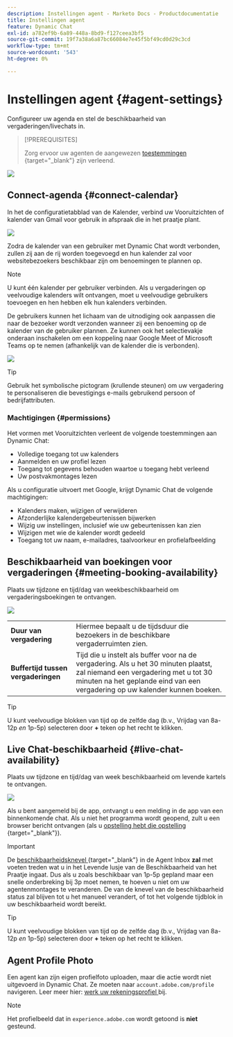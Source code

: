 ```yaml
---
description: Instellingen agent - Marketo Docs - Productdocumentatie
title: Instellingen agent
feature: Dynamic Chat
exl-id: a782ef9b-6a89-448a-8bd9-f127ceea3bf5
source-git-commit: 19f7a38a6a87bc66084e7e45f5bf49cd0d29c3cd
workflow-type: tm+mt
source-wordcount: '543'
ht-degree: 0%

---
```


# Instellingen agent {#agent-settings}

Configureer uw agenda en stel de beschikbaarheid van vergaderingen/livechats in.

>[!PREREQUISITES]
>
>Zorg ervoor uw agenten de aangewezen [ toestemmingen ](/help/marketo/product-docs/demand-generation/dynamic-chat/setup-and-configuration/permissions.md){target="_blank"} zijn verleend.

![](assets/agent-settings-1.png)

## Connect-agenda {#connect-calendar}

In het de configuratietabblad van de Kalender, verbind uw Vooruitzichten of kalender van Gmail voor gebruik in afspraak die in het praatje plant.

![](assets/agent-settings-2.png)

Zodra de kalender van een gebruiker met Dynamic Chat wordt verbonden, zullen zij aan de rij worden toegevoegd en hun kalender zal voor websitebezoekers beschikbaar zijn om benoemingen te plannen op.

>[!NOTE]
>
>U kunt één kalender per gebruiker verbinden. Als u vergaderingen op veelvoudige kalenders wilt ontvangen, moet u veelvoudige gebruikers toevoegen en hen hebben elk hun kalenders verbinden.

De gebruikers kunnen het lichaam van de uitnodiging ook aanpassen die naar de bezoeker wordt verzonden wanneer zij een benoeming op de kalender van de gebruiker plannen. Ze kunnen ook het selectievakje onderaan inschakelen om een koppeling naar Google Meet of Microsoft Teams op te nemen (afhankelijk van de kalender die is verbonden).

![](assets/agent-settings-3.png)

>[!TIP]
>
>Gebruik het symbolische pictogram (krullende steunen) om uw vergadering te personaliseren die bevestigings e-mails gebruikend persoon of bedrijfattributen.

### Machtigingen {#permissions}

Het vormen met Vooruitzichten verleent de volgende toestemmingen aan Dynamic Chat:

* Volledige toegang tot uw kalenders
* Aanmelden en uw profiel lezen
* Toegang tot gegevens behouden waartoe u toegang hebt verleend
* Uw postvakmontages lezen

Als u configuratie uitvoert met Google, krijgt Dynamic Chat de volgende machtigingen:

* Kalenders maken, wijzigen of verwijderen
* Afzonderlijke kalendergebeurtenissen bijwerken
* Wijzig uw instellingen, inclusief wie uw gebeurtenissen kan zien
* Wijzigen met wie de kalender wordt gedeeld
* Toegang tot uw naam, e-mailadres, taalvoorkeur en profielafbeelding

## Beschikbaarheid van boekingen voor vergaderingen {#meeting-booking-availability}

Plaats uw tijdzone en tijd/dag van weekbeschikbaarheid om vergaderingsboekingen te ontvangen.

![](assets/agent-settings-4.png)

<table> 
 <tbody> 
  <tr> 
   <td><b>Duur van vergadering</b></td>
   <td>Hiermee bepaalt u de tijdsduur die bezoekers in de beschikbare vergaderruimten zien.</td>
  </tr> 
  <tr> 
   <td><b>Buffertijd tussen vergaderingen</b></td>
   <td>Tijd die u instelt als buffer voor na de vergadering. Als u het 30 minuten plaatst, zal niemand een vergadering met u tot 30 minuten na het geplande eind van een vergadering op uw kalender kunnen boeken.</td>
  </tr>
 </tbody> 
</table>

>[!TIP]
>
>U kunt veelvoudige blokken van tijd op de zelfde dag (b.v., Vrijdag van 8a-12p _en_ 1p-5p) selecteren door **+** teken op het recht te klikken.

## Live Chat-beschikbaarheid {#live-chat-availability}

Plaats uw tijdzone en tijd/dag van week beschikbaarheid om levende kartels te ontvangen.

![](assets/agent-settings-5.png)

Als u bent aangemeld bij de app, ontvangt u een melding in de app van een binnenkomende chat. Als u niet het programma wordt geopend, zult u een browser bericht ontvangen (als u [ opstelling hebt die opstelling ](/help/marketo/product-docs/demand-generation/dynamic-chat/live-chat/agent-inbox.md#live-chat-notifications){target="_blank"}).

>[!IMPORTANT]
>
>De [ beschikbaarheidsknevel ](/help/marketo/product-docs/demand-generation/dynamic-chat/live-chat/agent-inbox.md#availability-toggle){target="_blank"} in de Agent Inbox **zal** met voeten treden wat u in het Levende lusje van de Beschikbaarheid van het Praatje ingaat. Dus als u zoals beschikbaar van 1p-5p gepland maar een snelle onderbreking bij 3p moet nemen, te hoeven u niet om uw agentenmontages te veranderen. De van de knevel van de beschikbaarheid status zal blijven tot u het manueel verandert, of tot het volgende tijdblok in uw beschikbaarheid wordt bereikt.

>[!TIP]
>
>U kunt veelvoudige blokken van tijd op de zelfde dag (b.v., Vrijdag van 8a-12p _en_ 1p-5p) selecteren door **+** teken op het recht te klikken.

## Agent Profile Photo

Een agent kan zijn eigen profielfoto uploaden, maar die actie wordt niet uitgevoerd in Dynamic Chat. Ze moeten naar `account.adobe.com/profile` navigeren. Leer meer hier: [ werk uw rekeningsprofiel ](https://helpx.adobe.com/nl/manage-account/using/edit-adobe-account-personal-profile.html) bij.

>[!NOTE]
>
>Het profielbeeld dat in `experience.adobe.com` wordt getoond is **niet** gesteund.
